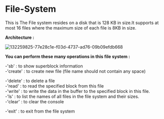# File-System

This is The File system resides on a disk that is 128 KB in size.It supports at most 16 files where the maximum size of each file is 8KB in size.

**Architecture :**





![132259825-77e28c1e-f03d-4737-ad76-09b09efdb668](https://user-images.githubusercontent.com/22751026/132553977-f58ba6cf-9672-41eb-8e64-31a7c848909a.png)





**You can perform these many operations in this file system :**


-'sb' : to show superblock information                                                                                                                                               
-'create' : to create new file (file name should not contain any space)                                                                                                           

-'delete' : to delete a file                                                                                                                                                         
-'read' : to read the specified block from this file                                                                                                                                 
-'write' : to write the data in the buffer to the specified block in this file.                                                                                                      
-'ls' : to list the names of all files in the file system and their sizes.                                                                                                           
-'clear' : to clear the console                                                                                                                                                     

-'exit' : to exit from the file system                                                                                                                                               
